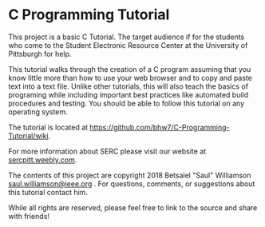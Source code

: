 # C Programming Tutorial
This project is a basic C Tutorial. The target audience if for the students who come to the Student Electronic Resource Center at the University of Pittsburgh for help.

This tutorial walks through the creation of a C program assuming that you know little more than how to use your web browser and to copy and paste text into a text file. Unlike other tutorials, this will also teach the basics of programing while including important best practices like automated build procedures and testing. You should be able to follow this tutorial on any operating system.

The tutorial is located at <https://github.com/bhw7/C-Programming-Tutorial/wiki>.
  
For more information about SERC please visit our website at [sercpitt.weebly.com](https://sercpitt.weebly.com/).


The contents of this project are copyright 2018 Betsalel "Saul" Williamson <saul.williamson@ieee.org> . For questions, comments, or suggestions about this tutorial contact him.

While all rights are reserved, please feel free to link to the source and share with friends!

